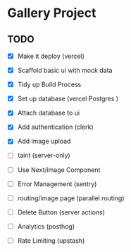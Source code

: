 # Gallery Project

## TODO

-[x] Make it deploy (vercel)

-[x] Scaffold basic ui with mock data

-[x] Tidy up Build Process

-[x] Set up database (vercel Postgres )

-[x] Attach database to ui

-[x] Add authentication (clerk)

-[x] Add image upload

-[ ] taint (server-only)

-[ ] Use Next/image Component

-[ ] Error Management (sentry)

-[ ] routing/image page (parallel routing)

-[ ] Delete Button (server actions)

-[ ] Analytics (posthog)

-[ ] Rate Limiting (upstash)
